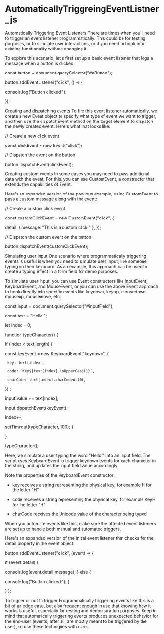 # AutomaticallyTriggreingEventListner_js

Automatically Triggering Event Listeners
There are times when you'll need to trigger an event listener programmatically. This could be for testing purposes, or to simulate user interactions, or if you need to hook into existing functionality without changing it.

To explore this scenario, let's first set up a basic event listener that logs a message when a button is clicked:


const button = document.querySelector("#aButton");

button.addEventListener("click", () => {

 console.log("Button clicked!");
 
});


Creating and dispatching events
To fire this event listener automatically, we create a new Event object to specify what type of event we want to trigger, and then use the dispatchEvent method on the target element to dispatch the newly created event. Here's what that looks like:


// Create a new click event

const clickEvent = new Event("click");


// Dispatch the event on the button

button.dispatchEvent(clickEvent);


Creating custom events
In some cases you may need to pass additional data with the event. For this, you can use CustomEvent, a constructor that extends the capabilities of Event.

Here's an expanded version of the previous example, using CustomEvent to pass a custom message along with the event:


// Create a custom click event

const customClickEvent = new CustomEvent("click", {


 detail: { message: "This is a custom click!" },
});



// Dispatch the custom event on the button

button.dispatchEvent(customClickEvent);


Simulating user input
One scenario where programmatically triggering events is useful is when you need to simulate user input, like someone typing on their keyboard. As an example, this approach can be used to create a typing effect in a form field for demo purposes.

To simulate user input, you can use Event constructors like InputEvent, KeyboardEvent, and MouseEvent, or you can use the above Event approach to hook directly into specific events like keydown, keyup, mousedown, mouseup, mousemove, etc.



const input = document.querySelector("#inputField");

const text = "Hello!";

let index = 0;

function typeCharacter() {

 if (index < text.length) {
 
   const keyEvent = new KeyboardEvent("keydown", {
   
     key: text[index],
     
     code: `Key${text[index].toUpperCase()}`,
     
     charCode: text[index].charCodeAt(0),
   })
   ;
   
   input.value += text[index];
   
   input.dispatchEvent(keyEvent);
   
   index++;
   
   setTimeout(typeCharacter, 100);
 }
 
}


typeCharacter();



Here, we simulate a user typing the word "Hello!" into an input field. The script uses KeyboardEvent to trigger keydown events for each character in the string, and updates the input field value accordingly.

Note the properties of the KeyboardEvent constructor:

- key receives a string representing the physical key, for example H for the letter "H"

- code receives a string representing the physical key, for example KeyH for the letter "H"

- charCode receives the Unicode value of the character being typed

When you automate events like this, make sure the affected event listeners are set up to handle both manual and automated triggers.

Here's an expanded version of the initial event listener that checks for the detail property in the event object:


button.addEventListener("click", (event) => {

 if (event.detail) {
 
   console.log(event.detail.message);
 } 
 else {
 
   console.log("Button clicked!");
 }
 
}
);


To trigger or not to trigger
Programmatically triggering events like this is a bit of an edge case, but also frequent enough in use that knowing how it works is useful, especially for testing and demonstration purposes. Keep in mind that automatically triggering events produces unexpected behavior for the end-user (events, after all, are mostly meant to be triggered by the user), so use these techniques with care.
